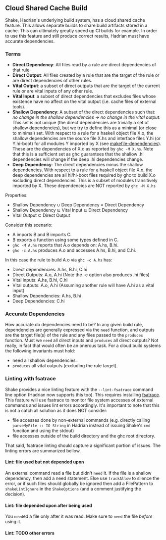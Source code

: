 ## Cloud Shared Cache Build

Shake, Hadrian's underlying build system, has a cloud shared cache feature. This allows separate builds to share build artifacts stored in a cache. This can ultimately greatly speed up CI builds for example. In order to use this feature and still produce correct results, Hadrian must have accurate dependencies.

### Terms

* **Direct Dependency**: All files read by a rule are direct dependencies of that rule
* **Direct Output**: All files created by a rule that are the target of the rule or are direct dependencies of other rules.
* **Vital Output**: a subset of direct outputs that are the target of the current rule or are vital inputs of any other rule.
* **Vital Input**: a subset of direct dependencies that excludes files whose existence have no affect on the vital output (i.e. cache files of external tools).
* **Shallow Dependency**: A subset of the direct dependencies such that: *no change in the shallow dependencies -> no change in the vital output*. This set is not unique (the direct dependencies are trivially a set of shallow dependencies), but we try to define this as a minimal (or close to minimal) set. With respect to a rule for a haskell object file X.o, the shallow dependencies are the source file X.hs and interface files Y.hi (or Y.hi-boot) for all modules Y imported by X (see [makefile-dependencies](https://downloads.haskell.org/~ghc/latest/docs/html/users_guide/separate_compilation.html#makefile-dependencies)). These are the dependencies of X.o as reported by `ghc -M X.hs`. Note that this is a sufficient set as ghc guarantees that the shallow .hi dependencies will change if the deep .hi dependencies change.
* **Deep Dependency**: The direct dependencies minus the shallow dependencies. With respect to a rule for a haskell object file X.o, the deep dependencies are all hi/hi-boot files required by ghc to build X.o excluding direct dependencies. This is a subset of modules transitively imported by X. These dependencies are NOT reported by `ghc -M X.hs`

Properties:
* Shallow Dependency ∪ Deep Dependency = Direct Dependency
* Shallow Dependency ⊆ Vital Input ⊆ Direct Dependency
* Vital Output ⊆ Direct Output

Consider this scenario:

* A imports B and B imports C.
* B exports a function using some types defined in C.
* `ghc -M A.hs` reports that A.o depends on: A.hs, B.hi.
* `ghc -c A.hs` produces A.o and accesses A.hs, B.hi, and C.hi.

In this case the rule to build A.o via `ghc -c A.hs` has:

* Direct dependencies: A.hs, B.hi, C.hi
* Direct Outputs: A.o, A.hi  (Note the -c option also produces .hi files)
* Vital inputs: A.hs, B.hi, C.hi
* Vital outputs: A.o, A.hi  (Assuming another rule will have A.hi as a vital input)
* Shallow Dependencies: A.hs, B.hi
* Deep Dependencies: C.hi

### Accurate Dependencies

How accurate do dependencies need to be? In any given build rule, dependencies are generally expressed via the `need` function, and outputs are the target file(s) of the rule and any files passed to the `produces` function. Must we `need` all direct inputs and `produces` all direct outputs? Not really, in fact that would often be an onerous task. For a cloud build systems the following invariants must hold:

* need all shallow dependencies.
* `produces` all vital outputs (excluding the rule target).

### Linting with fsatrace

Shake provides a nice linting feature with the `--lint-fsatrace` command line option (Hadrian now supports this too). This requires installing [fsatrace](https://github.com/jacereda/fsatrace). This feature will use fsatrace to monitor file system accesses of external commands and issues lint errors accordingly. It's important to note that this is not a catch all solution as it does NOT consider:

* file accesses done by non-external commands (e.g. directly calling `parseMyFile :: IO String` in Hadrian instead of issuing Shake's `cmd` funciton and using the stdout)
* file accesses outside of the build directory and the ghc root directory.

That said, fsatrace linting should capture a significant portion of issues. The linting errors are summarized bellow.

#### Lint: file used but not depended upon

An external command read a file but didn't `need` it. If the file is a shallow dependency, then add a need statement. Else use `trackAllow` to silence the error, or if such files should globally be ignored then add a FilePattern to `shakeLintIgnore` in the `ShakeOptions` (and a comment justifying the decision).

#### Lint: file depended upon after being used

You `need`ed a file only after it was read. Make sure to `need` the file *before* using it.

#### Lint: TODO other errors 